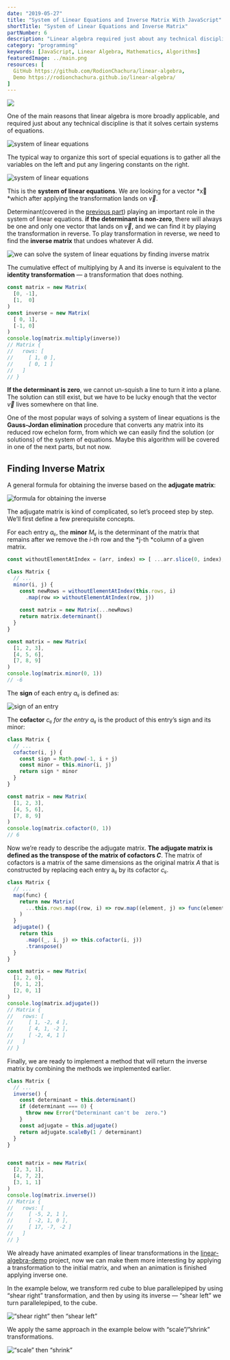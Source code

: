 ```yaml
---
date: "2019-05-27"
title: "System of Linear Equations and Inverse Matrix With JavaScript"
shortTitle: "System of Linear Equations and Inverse Matrix"
partNumber: 6
description: "Linear algebra required just about any technical discipline is that it solves certain systems of equations."
category: "programming"
keywords: [JavaScript, Linear Algebra, Mathematics, Algorithms]
featuredImage: ../main.png
resources: [
  GitHub https://github.com/RodionChachura/linear-algebra,
  Demo https://rodionchachura.github.io/linear-algebra/
]
---
```


![](../main.png)

One of the main reasons that linear algebra is more broadly applicable, and required just about any technical discipline is that it solves certain systems of equations.

![system of linear equations](system.jpeg)

The typical way to organize this sort of special equations is to gather all the variables on the left and put any lingering constants on the right.

![system of linear equations](short.jpeg)

This is the **system of linear equations**. We are looking for a vector *x⃗ *which after applying the transformation lands on *v⃗*.

Determinant(covered in the [previous part](/blog/linear-algebra/transformation)) playing an important role in the system of linear equations. **if the determinant is non-zero**, there will always be one and only one vector that lands on *v⃗*, and we can find it by playing the transformation in reverse. To play transformation in reverse, we need to find the **inverse matrix** that undoes whatever A did.

![we can solve the system of linear equations by finding inverse matrix](inverse.jpeg)

The cumulative effect of multiplying by A and its inverse is equivalent to the **identity transformation** — a transformation that does nothing.

```js:title=inverse.js
const matrix = new Matrix(
  [0, -1],
  [1,  0]
)
const inverse = new Matrix(
  [ 0, 1],
  [-1, 0]
)
console.log(matrix.multiply(inverse))
// Matrix {
//   rows: [
//     [ 1, 0 ],
//     [ 0, 1 ]
//   ]
// }
```

**If the determinant is zero**, we cannot un-squish a line to turn it into a plane. The solution can still exist, but we have to be lucky enough that the vector *v⃗* lives somewhere on that line.

One of the most popular ways of solving a system of linear equations is the **Gauss-Jordan elimination** procedure that converts any matrix into its reduced row echelon form, from which we can easily find the solution (or solutions) of the system of equations. Maybe this algorithm will be covered in one of the next parts, but not now.

## Finding Inverse Matrix

A general formula for obtaining the inverse based on the **adjugate matrix**:

![formula for obtaining the inverse](formula.jpeg)

The adjugate matrix is kind of complicated, so let’s proceed step by step. We’ll first define a few prerequisite concepts.

For each entry *aᵢⱼ*, the **minor** *Mᵢⱼ* is the determinant of the matrix that remains after we remove the *i-th* row and the *j-th *column of a given matrix.

```js:title=rawminor.js
const withoutElementAtIndex = (arr, index) => [ ...arr.slice(0, index), ...arr.slice(index + 1) ]

class Matrix {
  // ...
  minor(i, j) {
    const newRows = withoutElementAtIndex(this.rows, i)
      .map(row => withoutElementAtIndex(row, j))
    
    const matrix = new Matrix(...newRows)
    return matrix.determinant()
  }
}

const matrix = new Matrix(
  [1, 2, 3],
  [4, 5, 6],
  [7, 8, 9]
)
console.log(matrix.minor(0, 1))
// -6
```

The **sign** of each entry *aᵢⱼ* is defined as:

![sign of an entry](sign.jpeg)

The **cofactor** *cᵢⱼ *for the entry a*ᵢⱼ* is the product of this entry’s sign and its minor:

```js:title=cofactor.js
class Matrix {
  // ...
  cofactor(i, j) {
    const sign = Math.pow(-1, i + j)
    const minor = this.minor(i, j)
    return sign * minor
  }
}

const matrix = new Matrix(
  [1, 2, 3],
  [4, 5, 6],
  [7, 8, 9]
)
console.log(matrix.cofactor(0, 1))
// 6
```

Now we’re ready to describe the adjugate matrix. **The adjugate matrix is defined as the transpose of the matrix of cofactors *C***. The matrix of cofactors is a matrix of the same dimensions as the original matrix *A* that is constructed by replacing each entry a*ᵢⱼ* by its cofactor *cᵢⱼ*.

```js:title=adjugate.js
class Matrix {
  // ...
  map(func) {
    return new Matrix(
      ...this.rows.map((row, i) => row.map((element, j) => func(element, i, j)))
    )
  }
  adjugate() {
    return this
      .map((_, i, j) => this.cofactor(i, j))
      .transpose()
  }
}

const matrix = new Matrix(
  [1, 2, 0],
  [0, 1, 2],
  [2, 0, 1]
)
console.log(matrix.adjugate())
// Matrix {
//   rows: [
//     [ 1, -2, 4 ],
//     [ 4, 1, -2 ],
//     [ -2, 4, 1 ]
//   ]
// }
```

Finally, we are ready to implement a method that will return the inverse matrix by combining the methods we implemented earlier.

```js:title=inverse.js
class Matrix {
  // ...
  inverse() {
    const determinant = this.determinant()
    if (determinant === 0) {
      throw new Error("Determinant can't be  zero.")
    }
    const adjugate = this.adjugate()
    return adjugate.scaleBy(1 / determinant)
  }
}


const matrix = new Matrix(
  [2, 3, 1],
  [4, 7, 2],
  [3, 1, 1]
)
console.log(matrix.inverse())
// Matrix {
//   rows: [
//     [ -5, 2, 1 ],
//     [ -2, 1, 0 ],
//     [ 17, -7, -2 ]
//   ]
// }
```

We already have animated examples of linear transformations in the [linear-algebra-demo](https://rodionchachura.github.io/linear-algebra/) project, now we can make them more interesting by applying a transformation to the initial matrix, and when an animation is finished applying inverse one.

In the example below, we transform red cube to blue parallelepiped by using “shear right” transformation, and then by using its inverse — “shear left” we turn parallelepiped, to the cube.

![“shear right” then “shear left”](shear.gif)

We apply the same approach in the example below with “scale”/”shrink” transformations.

![“scale” then “shrink”](scale.gif)
